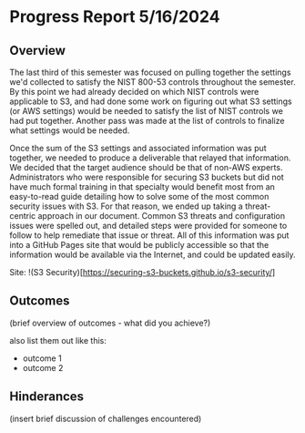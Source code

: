 # Progress Report 5/16/2024
## Overview
The last third of this semester was focused on pulling together the settings we'd collected to satisfy the NIST 800-53 controls throughout the semester. By this point we had already decided on which NIST controls were applicable to S3, and had done some work on figuring out what S3 settings (or AWS settings) would be needed to satisfy the list of NIST controls we had put together. Another pass was made at the list of controls to finalize what settings would be needed. 

Once the sum of the S3 settings and associated information was put together, we needed to produce a deliverable that relayed that information. We decided that the target audience should be that of non-AWS experts. Administrators who were responsible for securing S3 buckets but did not have much formal training in that specialty would benefit most from an easy-to-read guide detailing how to solve some of the most common security issues with S3. For that reason, we ended up taking a threat-centric approach in our document. Common S3 threats and configuration issues were spelled out, and detailed steps were provided for someone to follow to help remediate that issue or threat. All of this information was put into a GitHub Pages site that would be publicly accessible so that the information would be available via the Internet, and could be updated easily. 

Site: !(S3 Security)[https://securing-s3-buckets.github.io/s3-security/]

## Outcomes
(brief overview of outcomes - what did you achieve?)

also list them out like this:
* outcome 1
* outcome 2

## Hinderances
(insert brief discussion of challenges encountered)
